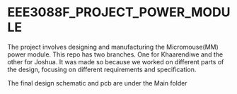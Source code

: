 # EEE3088F_PROJECT_POWER_MODULE
The project involves designing and manufacturing the Micromouse(MM) power module.
This repo has two branches. One for Khaarendiwe and the other for Joshua.
It was made so because we worked on different parts of the design, focusing on
different requirements and specification.

The final design schematic and pcb are under the Main folder

